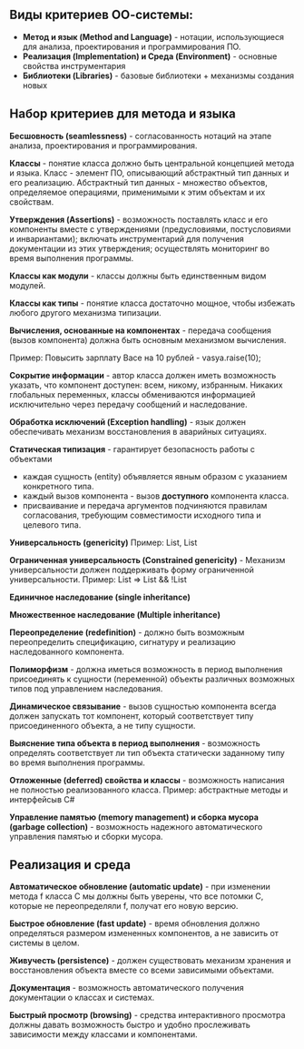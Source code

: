 ## Виды критериев ОО-системы:
- **Метод и язык  (Method and Language)** - нотации, использующиеся для анализа, проектирования и программирования ПО.
- **Реализация (Implementation) и Среда (Environment)** - основные свойства инструментария
- **Библиотеки (Libraries)** - базовые библиотеки + механизмы создания новых

## Набор критериев для метода и языка
**Бесшовность (seamlessness)** - согласованность нотаций на этапе анализа, проектирования и программирования.

**Классы** - понятие класса должно быть центральной концепцией метода и языка.
Класс - элемент ПО, описывающий абстрактный тип данных и его реализацию.
Абстрактный тип данных - множество объектов, определяемое операциями, применимыми к этим объектам и их свойствам.

**Утверждения (Assertions)** - возможность поставлять класс и его компоненты вместе с утверждениями (предусловиями, постусловиями и инвариантами); включать инструментарий для получения документации из этих утверждения; осуществлять мониторинг во время выполнения программы.

**Классы как модули** - классы должны быть единственным видом модулей.

**Классы как типы** - понятие класса достаточно мощное, чтобы избежать любого другого механизма типизации.

**Вычисления, основанные на компонентах** - передача сообщения (вызов компонента) должна быть основным механизмом вычисления.

Пример: 
Повысить зарплату Васе на 10 рублей - vasya.raise(10);

**Сокрытие информации** - автор класса должен иметь возможность указать, что компонент доступен: всем, никому, избранным. 
Никаких глобальных переменных, классы обмениваются информацией исключительно через передачу сообщений и наследование.

**Обработка исключений (Exception handling)** - язык должен обеспечивать механизм восстановления в аварийных ситуациях.

**Статическая типизация** - гарантирует безопасность работы с объектами
- каждая сущность (entity) объявляется явным образом с указанием конкретного типа.
- каждый вызов компонента - вызов **доступного** компонента класса.
- присваивание и передача аргументов подчиняются правилам согласования, требующим совместимости исходного типа и целевого типа.

**Универсальность  (genericity)** 
Пример: List<int>, List<CustomClass>

**Ограниченная универсальность (Constrained genericity)** - Механизм универсальности должен поддерживать форму ограниченной универсальности.
Пример: List<ParentClass> => List<DerivedClass> && !List<int>

**Единичное наследование (single inheritance)**

**Множественное наследование (Multiple inheritance)**

**Переопределение (redefinition)** - должно быть возможным переопределить спецификацию, сигнатуру и реализацию наследованного компонента.

**Полиморфизм** - должна иметься возможность в период выполнения присоединять к сущности (переменной) объекты различных возможных типов под управлением наследования.

**Динамическое связывание** - вызов сущностью компонента всегда должен запускать тот компонент, который соответствует типу присоединенного объекта, а не типу сущности.

**Выяснение типа объекта в период выполнения** - возможность определять соответствует ли тип объекта статически заданному типу во время выполнения программы.

**Отложенные (deferred) свойства и классы** - возможность написания не полностью реализованного класса.
Пример: абстрактные методы и интерфейсыв C#

**Управление памятью (memory management) и сборка мусора (garbage collection)** - возможность надежного автоматического управления памятью и сборки мусора.


## Реализация и среда
**Автоматическое обновление (automatic update)** - при изменении метода f класса C мы должны быть уверены, что все потомки С, которые не переопределяли f, получат его новую версию.

**Быстрое обновление (fast update)** - время обновления должно определяться размером измененных компонентов, а не зависить от системы в целом.

**Живучесть (persistence)** - должен существовать механизм хранения и восстановления объекта вместе со всеми зависимыми объектами.

**Документация** - возможность автоматического получения документации о классах и системах.

**Быстрый просмотр (browsing)** - средства интерактивного просмотра должны давать возможность быстро и удобно прослеживать зависимости между классами и компонентами.



